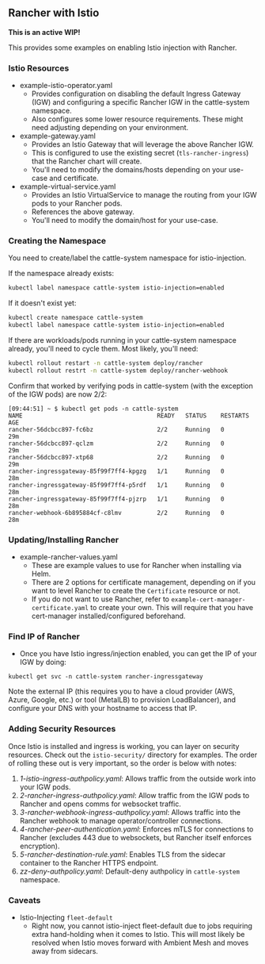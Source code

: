## Rancher with Istio

**This is an active WIP!**

This provides some examples on enabling Istio injection with Rancher.

### Istio Resources

* example-istio-operator.yaml
    * Provides configuration on disabling the default Ingress Gateway (IGW) and configuring a specific Rancher IGW in the cattle-system namespace.
    * Also configures some lower resource requirements. These might need adjusting depending on your environment.
* example-gateway.yaml
    * Provides an Istio Gateway that will leverage the above Rancher IGW.
    * This is configured to use the existing secret (`tls-rancher-ingress`) that the Rancher chart will create.
    * You'll need to modify the domains/hosts depending on your use-case and certificate.
* example-virtual-service.yaml
    * Provides an Istio VirtualService to manage the routing from your IGW pods to your Rancher pods.
    * References the above gateway.
    * You'll need to modify the domain/host for your use-case.

### Creating the Namespace

You need to create/label the cattle-system namespace for istio-injection.

If the namespace already exists:
```bash
kubectl label namespace cattle-system istio-injection=enabled
```

If it doesn't exist yet:
```bash
kubectl create namespace cattle-system
kubectl label namespace cattle-system istio-injection=enabled
```

If there are workloads/pods running in your cattle-system namespace already, you'll need to cycle them. Most likely, you'll need:
```bash
kubectl rollout restart -n cattle-system deploy/rancher
kubectl rollout restrt -n cattle-system deploy/rancher-webhook
```

Confirm that worked by verifying pods in cattle-system (with the exception of the IGW pods) are now 2/2:
```
[09:44:51] ~ $ kubectl get pods -n cattle-system
NAME                                      READY   STATUS    RESTARTS   AGE
rancher-56dcbcc897-fc6bz                  2/2     Running   0          29m
rancher-56dcbcc897-qclzm                  2/2     Running   0          29m
rancher-56dcbcc897-xtp68                  2/2     Running   0          29m
rancher-ingressgateway-85f99f7ff4-kpgzg   1/1     Running   0          28m
rancher-ingressgateway-85f99f7ff4-p5rdf   1/1     Running   0          28m
rancher-ingressgateway-85f99f7ff4-pjzrp   1/1     Running   0          28m
rancher-webhook-6b895884cf-c8lmv          2/2     Running   0          28m
```

### Updating/Installing Rancher

* example-rancher-values.yaml
    * These are example values to use for Rancher when installing via Helm.
    * There are 2 options for certificate management, depending on if you want to level Rancher to create the `Certificate` resource or not.
    * If you do not want to use Rancher, refer to `example-cert-manager-certificate.yaml` to create your own. This will require that you have cert-manager installed/configured beforehand.

### Find IP of Rancher

* Once you have Istio ingress/injection enabled, you can get the IP of your IGW by doing:
```
kubectl get svc -n cattle-system rancher-ingressgateway
```

Note the external IP (this requires you to have a cloud provider (AWS, Azure, Google, etc.) or tool (MetalLB) to provision LoadBalancer), and configure your DNS with your hostname to access that IP.

### Adding Security Resources

Once Istio is installed and ingress is working, you can layer on security resources. Check out the `istio-security/` directory for examples. The order of rolling these out is very important, so the order is below with notes:

1. *1-istio-ingress-authpolicy.yaml*: Allows traffic from the outside work into your IGW pods.
2. *2-rancher-ingress-authpolicy.yaml*: Allow traffic from the IGW pods to Rancher and opens comms for websocket traffic.
3. *3-rancher-webhook-ingress-authpolicy.yaml*: Allows traffic into the Rancher webhook to manage operator/controller connections.
4. *4-rancher-peer-authentication.yaml*: Enforces mTLS for connections to Rancher (excludes 443 due to websockets, but Rancher itself enforces encryption).
4. *5-rancher-destination-rule.yaml*: Enables TLS from the sidecar container to the Rancher HTTPS endpoint.
5. *zz-deny-authpolicy.yaml*: Default-deny authpolicy in `cattle-system` namespace.

### Caveats

* Istio-Injecting `fleet-default`
    * Right now, you cannot istio-inject fleet-default due to jobs requiring extra hand-holding when it comes to Istio. This will most likely be resolved when Istio moves forward with Ambient Mesh and moves away from sidecars.